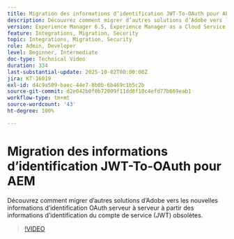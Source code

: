 ```yaml
---
title: Migration des informations d’identification JWT-To-OAuth pour AEM
description: Découvrez comment migrer d’autres solutions d’Adobe vers les nouvelles informations d’identification OAuth serveur à serveur.
version: Experience Manager 6.5, Experience Manager as a Cloud Service
feature: Integrations, Migration, Security
topic: Integrations, Migration, Security
role: Admin, Developer
level: Beginner, Intermediate
doc-type: Technical Video
duration: 334
last-substantial-update: 2025-10-02T00:00:00Z
jira: KT-16019
exl-id: d4c9a509-baec-44e7-8b0b-6b469c1b5c2b
source-git-commit: d2e042b0f0b72009f11dd8f10c4efd77b669eab1
workflow-type: tm+mt
source-wordcount: '43'
ht-degree: 100%

---
```


# Migration des informations d’identification JWT-To-OAuth pour AEM

Découvrez comment migrer d’autres solutions d’Adobe vers les nouvelles informations d’identification OAuth serveur à serveur à partir des informations d’identification du compte de service (JWT) obsolètes.

>[!VIDEO](https://video.tv.adobe.com/v/3449240/?learn=on&captions=fre_fr)
